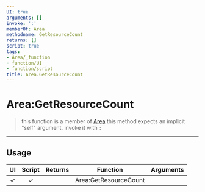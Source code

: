 ```yaml
---
UI: true
arguments: []
invoke: ':'
memberOf: Area
methodname: GetResourceCount
returns: []
script: true
tags:
- Area/_function
- function/UI
- function/script
title: Area.GetResourceCount
---
```

# Area:GetResourceCount
> this function is a member of [Area](civ-6/lua/Area.md)
> this method expects an implicit "self" argument. invoke it with `:`
-----
## Usage
|  UI | Script | Returns | Function | Arguments |
|:---:|:------:|-------:|:--------:|:---------|
|✓|✓||Area:GetResourceCount||
